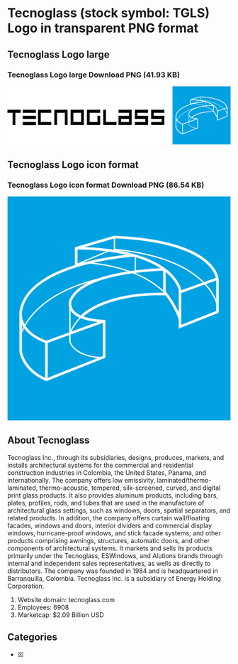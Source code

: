 # Tecnoglass (stock symbol: TGLS) Logo in transparent PNG format

## Tecnoglass Logo large

### Tecnoglass Logo large Download PNG (41.93 KB)

![Tecnoglass Logo large Download PNG (41.93 KB)](/img/orig/TGLS_BIG-acb62674.png)

## Tecnoglass Logo icon format

### Tecnoglass Logo icon format Download PNG (86.54 KB)

![Tecnoglass Logo icon format Download PNG (86.54 KB)](/img/orig/TGLS-cce74722.png)

## About Tecnoglass

Tecnoglass Inc., through its subsidiaries, designs, produces, markets, and installs architectural systems for the commercial and residential construction industries in Colombia, the United States, Panama, and internationally. The company offers low emissivity, laminated/thermo-laminated, thermo-acoustic, tempered, silk-screened, curved, and digital print glass products. It also provides aluminum products, including bars, plates, profiles, rods, and tubes that are used in the manufacture of architectural glass settings, such as windows, doors, spatial separators, and related products. In addition, the company offers curtain wall/floating facades, windows and doors, interior dividers and commercial display windows, hurricane-proof windows, and stick facade systems; and other products comprising awnings, structures, automatic doors, and other components of architectural systems. It markets and sells its products primarily under the Tecnoglass, ESWindows, and Alutions brands through internal and independent sales representatives, as wells as directly to distributors. The company was founded in 1984 and is headquartered in Barranquilla, Colombia. Tecnoglass Inc. is a subsidiary of Energy Holding Corporation.

1. Website domain: tecnoglass.com
2. Employees: 6908
3. Marketcap: $2.09 Billion USD


## Categories
- [x] 
